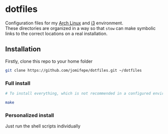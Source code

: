 # dotfiles
Configuration files for my [Arch Linux](https://www.archlinux.org/) and [i3](https://i3wm.org/) environment.  
These directories are organized in a way so that `stow` can make symbolic links to the correct locations on a real installation.

## Installation
Firstly, clone this repo to your home folder
```bash
git clone https://github.com/jomifepe/dotfiles.git ~/dotfiles
```
### Full install
```bash
# To install everything, which is not recommended in a configured environment, only on a fresh install

make
```
### Personalized install
Just run the shell scripts individually
